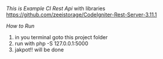 *This is Example CI Rest Api*
with libraries https://github.com/zeeistorage/CodeIgniter-Rest-Server-3.11.1

*How to Run*
1. in you terminal goto this project folder
2. run with php -S 127.0.0.1:5000
3. jakpot!! will be done